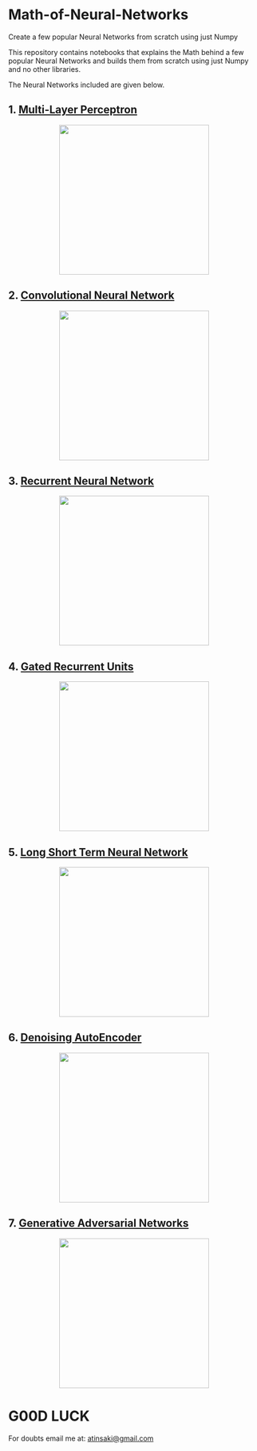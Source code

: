 # Math-of-Neural-Networks

Create a few popular Neural Networks from scratch using just Numpy

This repository contains notebooks that explains the Math behind a few popular Neural Networks and builds them from scratch using just Numpy and no other libraries.

The Neural Networks included are given below.

## **1. [Multi-Layer Perceptron](https://github.com/crypto-code/Math-of-Neural-Networks/blob/master/1.%20Multi-Layer%20Perceptron.ipynb)**
<p align="center">
<img src="https://github.com/crypto-code/Math-of-Neural-Networks/blob/master/assets/deep.png" height="300" align="middle" />   </p>

## **2. [Convolutional Neural Network](https://github.com/crypto-code/Math-of-Neural-Networks/blob/master/2.%20Convolutional%20Neural%20Network.ipynb)**
<p align="center">
<img src="https://github.com/crypto-code/Math-of-Neural-Networks/blob/master/assets/cnn_model.jpg" height="300" align="middle" />   </p>

## **3. [Recurrent Neural Network](https://github.com/crypto-code/Math-of-Neural-Networks/blob/master/3.%20Recurrent%20Neural%20Network.ipynb)**
<p align="center">
<img src="https://github.com/crypto-code/Math-of-Neural-Networks/blob/master/assets/rnn_model.png" height="300" align="middle" />   </p>

## **4. [Gated Recurrent Units](https://github.com/crypto-code/Math-of-Neural-Networks/blob/master/4.%20Gated%20Recurrent%20Units.ipynb)**
<p align="center">
<img src="https://github.com/crypto-code/Math-of-Neural-Networks/blob/master/assets/gru_model.png" height="300" align="middle" />   </p>

## **5. [Long Short Term Neural Network](https://github.com/crypto-code/Math-of-Neural-Networks/blob/master/5.%20Long%20Short%20Term%20Memory%20Network.ipynb)**
<p align="center">
<img src="https://github.com/crypto-code/Math-of-Neural-Networks/blob/master/assets/lstm_model.png" height="300" align="middle" />   </p>

## **6. [Denoising AutoEncoder](https://github.com/crypto-code/Math-of-Neural-Networks/blob/master/6.%20Denoising%20AutoEncoder.ipynb)**
<p align="center">
<img src="https://github.com/crypto-code/Math-of-Neural-Networks/blob/master/assets/dauto_model.png" height="300" align="middle" />   </p>

## **7. [Generative Adversarial Networks](https://github.com/crypto-code/Math-of-Neural-Networks/blob/master/7.%20Generative%20Adversarial%20Networks.ipynb)**
<p align="center">
<img src="https://github.com/crypto-code/Math-of-Neural-Networks/blob/master/assets/gan_model.png" height="300" align="middle" />   </p>


# G00D LUCK

For doubts email me at:
atinsaki@gmail.com
